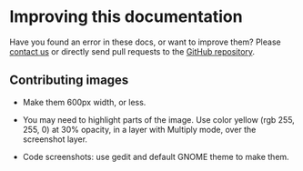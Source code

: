 # Improving this documentation

Have you found an error in these docs, or want to improve them? Please [contact us](src/contact-us.md) or directly send pull requests to the [GitHub repository](https://github.com/oscommunityafrica/docs).


Contributing images
-------------------

* Make them 600px width, or less.

* You may need to highlight parts of the image.  Use color yellow (rgb 255, 255, 0) at 30% opacity, in a layer with Multiply mode, over the screenshot layer.

* Code screenshots: use gedit and default GNOME theme to make them.
